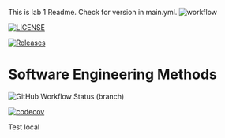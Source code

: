This is lab 1 Readme.
Check for version in main.yml.
![workflow](https://github.com/YeminthanRiki/sem/actions/workflows/main.yml/badge.svg)

[![LICENSE](https://img.shields.io/github/license/YeminthanRiki/sem.svg?style=flat-square)](https://github.com/YeminthanRiki/sem/blob/master/LICENSE)

[![Releases](https://img.shields.io/github/release/YeminthanRiki/sem/all.svg?style=flat-square)](https://github.com/YeminthanRiki/sem/releases)

# Software Engineering Methods
![GitHub Workflow Status (branch)](https://img.shields.io/github/workflow/status/YeminthanRiki/sem/main.yml/develop?style=flat-square)

[![codecov](https://codecov.io/gh/YeminthanRiki/sem/graph/badge.svg?token=7QB9FSIQHX)](https://codecov.io/gh/YeminthanRiki/sem)

Test local